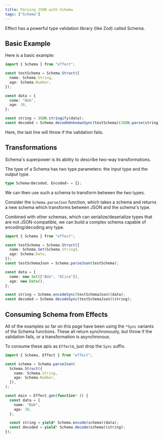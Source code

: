 ```yaml
---
title: Parsing JSON with Schema
tags: ["Schema"]
---
```


Effect has a powerful type validation library (like Zod) called Schema.

## Basic Example

Here is a basic example:

```ts twoslash
import { Schema } from "effect";

const testSchema = Schema.Struct({
  name: Schema.String,
  age: Schema.Number,
});

const data = {
  name: "Bob",
  age: 30,
};

const string = JSON.stringify(data);
const decoded = Schema.decodeUnknownSync(testSchema)(JSON.parse(string));
```

Here, the last line will throw if the validation fails.

## Transformations

Schema's superpower is its ability to describe two-way transformations.

The type of a Schema has two type parameters: the input type and the output type.

```ts twoslash
type Schema<Decoded, Encoded> = {};
```

We can then use such a schema to transform between the two types.

Consider the `Schema.parseJson` function, which takes a schema and returns a new schema which transforms between JSON and the schema's type.

Combined with other schemas, which can serialize/deserialize types that are not JSON-compatible, we can build a complex schema capable of encoding/decoding any type.

```ts twoslash
import { Schema } from "effect";

const testSchema = Schema.Struct({
  name: Schema.Set(Schema.String),
  age: Schema.Date,
});
const testSchemaJson = Schema.parseJson(testSchema);

const data = {
  name: new Set(["Bob", "Alice"]),
  age: new Date(),
};

const string = Schema.encodeSync(testSchemaJson)(data);
const decoded = Schema.decodeSync(testSchemaJson)(string);
```

## Consuming Schema from Effects

All of the examples so far on this page have been using the `*Sync` variants of the Schema functions. These all return synchronously, but throw if the validation fails, or a transformation is asynchronous.

To consume these apis as `Effect`s, just drop the `Sync` suffix.

```ts twoslash
import { Schema, Effect } from "effect";

const schema = Schema.parseJson(
  Schema.Struct({
    name: Schema.String,
    age: Schema.Number,
  }),
);

const main = Effect.gen(function* () {
  const data = {
    name: "Bob",
    age: 30,
  };

  const string = yield* Schema.encode(schema)(data);
  const decoded = yield* Schema.decode(schema)(string);
});
```
